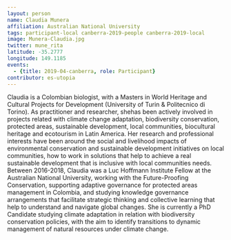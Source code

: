```yaml
---
layout: person
name: Claudia Munera
affiliation: Australian National University
tags: participant-local canberra-2019-people canberra-2019-local
image: Munera-Claudia.jpg
twitter: mune_rita
latitude: -35.2777
longitude: 149.1185
events:
  - {title: 2019-04-canberra, role: Participant}
contributor: es-utopia
---
```

Claudia is a Colombian biologist, with a Masters in World Heritage and Cultural Projects for Development (University of Turin & Politecnico di Torino). As practitioner and researcher, shehas been actively involved in projects related with climate change adaptation, biodiversity conservation, protected areas, sustainable development, local communities, biocultural heritage and ecotourism in Latin America. Her research and professional interests have been around the social and livelihood impacts of environmental conservation and sustainable development initiatives on local communities, how to work in solutions that help to achieve a real sustainable development that is inclusive with local communities needs. Between 2016-2018, Claudia was a Luc Hoffmann Institute Fellow at the Australian National University, working with the Future-Proofing Conservation, supporting adaptive governance for protected areas management in Colombia, and studying knowledge governance arrangements that facilitate strategic thinking and collective learning that help to understand and navigate global changes. She is currently a PhD Candidate studying climate adaptation in relation with biodiversity conservation policies, with the aim to identify transitions to dynamic management of natural resources under climate change.